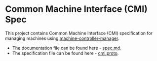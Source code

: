 # Common Machine Interface (CMI) Spec
This project contains Common Machine Interface (CMI) specification for managing machines using [machine-controller-manager](https://github.com/gardener/machine-controller-manager). 

- The documentation file can be found here - [spec.md](spec.md).
- The specification file can be found here - [cmi.proto](cmi.proto).
